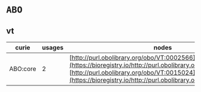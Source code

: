 # `ABO`

## vt

| curie    |   usages | nodes                                                                                                                                                                                                                        |
|----------|----------|------------------------------------------------------------------------------------------------------------------------------------------------------------------------------------------------------------------------------|
| ABO:core |        2 | [http://purl.obolibrary.org/obo/VT:0002566](https://bioregistry.io/http://purl.obolibrary.org/obo/VT:0002566), [http://purl.obolibrary.org/obo/VT:0015024](https://bioregistry.io/http://purl.obolibrary.org/obo/VT:0015024) |
